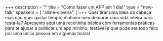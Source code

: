 +++
description = ""
title = "Como fazer um APP em 1 dia!"
type = "new-talk"
speakers = [
        "alline-oliveira",
]
+++
Quer tirar uma ideia da cabeça mas não quer gastar tempo, dinheiro nem demorar uma vida inteira para testá-la? Apresento aqui uma receitinha básica com ferramentas práticas para te ajudar a publicar um app mínimo, testável e que pode ser todo feito por uma única pessoa em algumas horas!